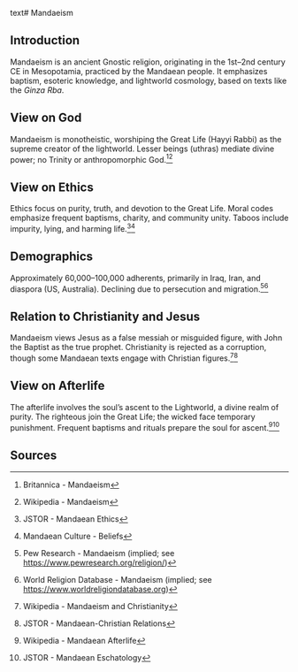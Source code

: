 text# Mandaeism
## Introduction
Mandaeism is an ancient Gnostic religion, originating in the 1st–2nd century CE in Mesopotamia, practiced by the Mandaean people. It emphasizes baptism, esoteric knowledge, and lightworld cosmology, based on texts like the *Ginza Rba*.
## View on God
Mandaeism is monotheistic, worshiping the Great Life (Hayyi Rabbi) as the supreme creator of the lightworld. Lesser beings (uthras) mediate divine power; no Trinity or anthropomorphic God.[^31][^32]
## View on Ethics
Ethics focus on purity, truth, and devotion to the Great Life. Moral codes emphasize frequent baptisms, charity, and community unity. Taboos include impurity, lying, and harming life.[^33][^34]
## Demographics
Approximately 60,000–100,000 adherents, primarily in Iraq, Iran, and diaspora (US, Australia). Declining due to persecution and migration.[^35][^36]
## Relation to Christianity and Jesus
Mandaeism views Jesus as a false messiah or misguided figure, with John the Baptist as the true prophet. Christianity is rejected as a corruption, though some Mandaean texts engage with Christian figures.[^37][^38]
## View on Afterlife
The afterlife involves the soul’s ascent to the Lightworld, a divine realm of purity. The righteous join the Great Life; the wicked face temporary punishment. Frequent baptisms and rituals prepare the soul for ascent.[^39][^40]
## Sources
[^31]: Britannica - Mandaeism[](https://www.britannica.com/topic/Mandaeism)
[^32]: Wikipedia - Mandaeism[](https://en.wikipedia.org/wiki/Mandaeism)
[^33]: JSTOR - Mandaean Ethics[](https://www.jstor.org/stable/3260745)
[^34]: Mandaean Culture - Beliefs[](https://www.mandaeanculture.org/beliefs)
[^35]: Pew Research - Mandaeism (implied; see https://www.pewresearch.org/religion/)
[^36]: World Religion Database - Mandaeism (implied; see https://www.worldreligiondatabase.org)
[^37]: Wikipedia - Mandaeism and Christianity[](https://en.wikipedia.org/wiki/Mandaeism#Christianity)
[^38]: JSTOR - Mandaean-Christian Relations[](https://www.jstor.org/stable/3260746)
[^39]: Wikipedia - Mandaean Afterlife[](https://en.wikipedia.org/wiki/Mandaeism#Afterlife)
[^40]: JSTOR - Mandaean Eschatology[](https://www.jstor.org/stable/3260747)
